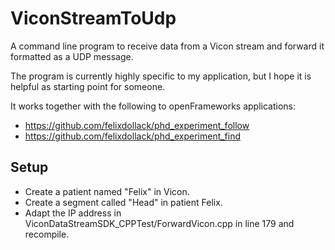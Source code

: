 # ViconStreamToUdp
A command line program to receive data from a Vicon stream and forward it formatted as a UDP message.

The program is currently highly specific to my application,
but I hope it is helpful as starting point for someone.

It works together with the following to openFrameworks applications:
* https://github.com/felixdollack/phd_experiment_follow
* https://github.com/felixdollack/phd_experiment_find

## Setup
* Create a patient named "Felix" in Vicon.
* Create a segment called "Head" in patient Felix.
* Adapt the IP address in ViconDataStreamSDK_CPPTest/ForwardVicon.cpp in line 179 and recompile.
